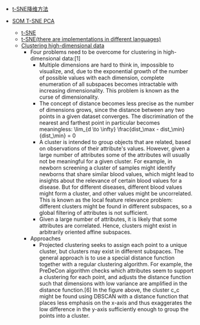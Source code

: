  - [t-SNE降维方法](http://blog.sina.com.cn/s/blog_45e6be080102uww8.html)
 
 - [SOM T-SNE PCA](https://www.researchgate.net/post/Which_is_the_best_method_to_handle_the_high_dimensional_data_during_the_clustering_process)
     - [t-SNE](http://homepage.tudelft.nl/19j49/t-SNE.html)
     - [t-SNE(there are implementations in different languages)](http://lvdmaaten.github.io/tsne/) 
     - [Clustering high-dimensional data](http://en.wikipedia.org/wiki/Clustering_high-dimensional_data)
        - Four problems need to be overcome for clustering in high-dimensional data:[1]
            - Multiple dimensions are hard to think in, impossible to visualize, and, due to the exponential growth of the number of possible values with each dimension, complete enumeration of all subspaces becomes intractable with increasing dimensionality. This problem is known as the curse of dimensionality.
            - The concept of distance becomes less precise as the number of dimensions grows, since the distance between any two points in a given dataset converges. The discrimination of the nearest and farthest point in particular becomes meaningless:
            \lim_{d \to \infty} \frac{dist_\max - dist_\min}{dist_\min} = 0
            - A cluster is intended to group objects that are related, based on observations of their attribute's values. However, given a large number of attributes some of the attributes will usually not be meaningful for a given cluster. For example, in newborn screening a cluster of samples might identify newborns that share similar blood values, which might lead to insights about the relevance of certain blood values for a disease. But for different diseases, different blood values might form a cluster, and other values might be uncorrelated. This is known as the local feature relevance problem: different clusters might be found in different subspaces, so a global filtering of attributes is not sufficient.
            - Given a large number of attributes, it is likely that some attributes are correlated. Hence, clusters might exist in arbitrarily oriented affine subspaces.
        - Approaches
            - Projected clustering seeks to assign each point to a unique cluster, but clusters may exist in different subspaces. The general approach is to use a special distance function together with a regular clustering algorithm.
            For example, the PreDeCon algorithm checks which attributes seem to support a clustering for each point, and adjusts the distance function such that dimensions with low variance are amplified in the distance function.[6] In the figure above, the cluster c_c might be found using DBSCAN with a distance function that places less emphasis on the x-axis and thus exaggerates the low difference in the y-axis sufficiently enough to group the points into a cluster.